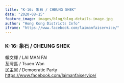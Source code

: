 ```yaml
---
title: "K-16: 象石 / CHEUNG SHEK"
date: "2020-08-15"
feature_image: images/blog/blog-details-image.jpg
author: "Hong Kong Districts Info"
iframe: "https://www.facebook.com/laimanfaiservice/"
---
```


### K-16: 象石 / CHEUNG SHEK  
賴文輝 / LAI MAN FAI  
荃灣區 / Tsuen Wan  
民主黨 / Democratic Party  
https://www.facebook.com/laimanfaiservice/
